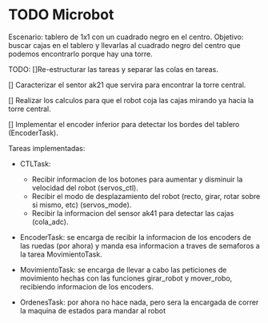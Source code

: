 # TODO Microbot

Escenario: tablero de 1x1 con un cuadrado negro en el centro.
Objetivo: buscar cajas en el tablero y llevarlas al cuadrado negro del centro que podemos encontrarlo porque hay una torre.

TODO:
[]Re-estructurar las tareas y separar las colas en tareas.

[] Caracterizar el sentor ak21 que servira para encontrar la torre central.

[] Realizar los calculos para que el robot coja las cajas mirando ya hacia la torre central.

[] Implementar el encoder inferior para detectar los bordes del tablero (EncoderTask).


Tareas implementadas:
* CTLTask: 
  * Recibir informacion de los botones para aumentar y disminuir la velocidad del robot (servos_ctl).
  * Recibir el modo de desplazamiento del robot (recto, girar, rotar sobre si mismo, etc) (servos_mode).
  * Recibir la informacion del sensor ak41 para detectar las cajas (cola_adc).

* EncoderTask: se encarga de recibir la informacion de los encoders de las ruedas (por ahora) y manda esa informacion a traves de semaforos a la tarea MovimientoTask.

* MovimientoTask: se encarga de llevar a cabo las peticiones de movimiento hechas con las funciones girar_robot y mover_robo, recibiendo informacion de los encoders.

* OrdenesTask: por ahora no hace nada, pero sera la encargada de correr la maquina de estados para mandar al robot
